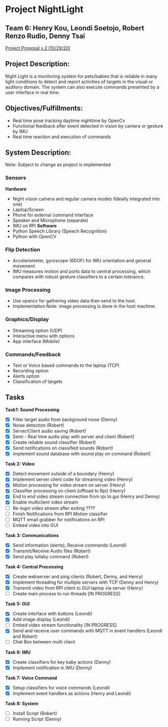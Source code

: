 # Project NightLight
## Team 6: Henry Kou, Leondi Soetojo, Robert Renzo Rudio, Denny Tsai

[Project Proposal v.2 (10/29/20)](https://docs.google.com/document/d/1FbrikDlhLAaNADgYI_8JAUBbm_Q2gItGKLAwzME5ZRE/edit?usp=sharing)

## Project Description:
Night Light is a monitoring system for pets/babies that is reliable in many light conditions to detect and report activities of targets in the visual or auditory domain. The system can also execute commands presented by a user interface in real time.

## Objectives/Fulfillments:
- Real time pose tracking daytime nighttime by OpenCv
- Functional feedback after event detected in vision by camera or gesture by IMU
- Real time reaction and execution of commands

## System Description:
Note: Subject to change as project is implemented
### Sensors
**Hardware**
- Night vision camera and regular camera modes (Ideally integrated into one)
- Laptop/Screen
- Phone for external command interface
- Speaker and Microphone (separate)
- IMU on RPi
**Software**
- Python Speech Library (Speech Recognition)
- Python with OpenCV

### Flip Detection
- Accelerometer, gyroscope (6DOF) for IMU orientation and general movement
- IMU measures motion and ports data to central processing, which compares with robust gesture classifiers to a certain tolerance.

### Image Processing
- Use opencv for gathering video data then send to the host.
- Implementation Note: image processing is done in the host machine.

### Graphics/Display
- Streaming option (UDP)
- Interactive menu with options
- App interface (Mobile)

### Commands/Feedback
- Text or Voice based commands to the laptop (TCP)
- Recording option
- Alerts option
- Classification of targets

## Tasks
**Task1:  Sound Processing**
- [x] Filter target audio from background noise (Denny)
- [x] Noise detection (Robert)
- [x] Server/Client audio saving (Robert)
- [x] Semi - Real time audio play with server and client (Robert)
- [x] Create reliable sound classifier (Robert)
- [x] Send notifications on classified sounds (Robert)
- [x] Implement sound database with sound play on command (Robert)

**Task 2: Video** 
- [x] Detect movement outside of a boundary (Henry)
- [x] Implement server client code for streaming video (Henry)
- [x] Motion processing for video stream on server (Henry)
- [x] Classifier processing on client (offload to Rpi) (Henry)
- [x] End to end video stream connection from rpi to gui (Henry and Denny)
- [x] Enable multiclient video stream
- [ ] Re-login video stream after exiting ????
- [ ] Finish Notifications from RPI Motion classifier
- [ ] MQTT email grabber for notifications on RPI
- [ ] Embed video into GUI
 
**Task 3: Communications**
- [x] Send information (alerts), Receive commands (Leondi)
- [x] Transmit/Receive Audio files (Robert)
- [x] Send play lullaby command (Robert)

**Task 4: Central Processing**
- [x] Create webserver and ping clients (Robert, Denny, and Henry)
- [x] Implement threading for multiple servers with TCP (Denny and Henry)
- [x] Transmit video from RPI client to GUI laptop via server (Henry)
- [ ] Create main process to run threads [IN PROGRESS]

**Task 5: GUI**
- [x] Create interface with buttons (Leondi)
- [x] Add image display (Leondi)
- [ ] Embed video stream functionality [IN PROGRESS]
- [x] Send and receive user commands with MQTT in event handlers (Leondi and Robert)
- [ ] Chat Box between multi client

**Task 6: IMU**
- [x] Create classifiers for key baby actions (Denny)
- [x] Implement notification in IMU (Denny)

**Task 7: Voice Command** 
- [x] Setup classifiers for voice commands (Leondi)
- [x] Implement event handlers as actions (Henry and Leondi)

**Task 8: System**
- [ ] Install Script (Robert)
- [ ] Running Script (Denny) 
